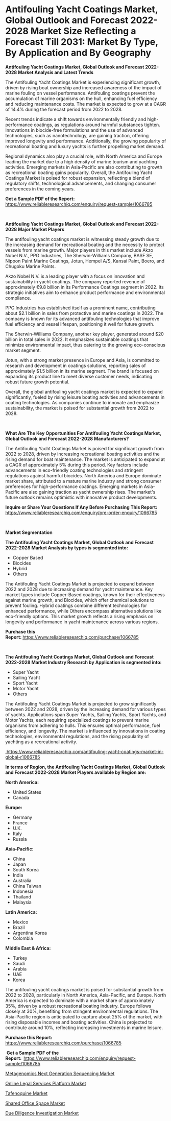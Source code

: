 <p><h1>Antifouling Yacht Coatings Market, Global Outlook and Forecast 2022-2028 Market Size Reflecting a Forecast Till 2031: Market By Type, By Application and By Geography</h1></p><p><strong>Antifouling Yacht Coatings Market, Global Outlook and Forecast 2022-2028 Market Analysis and Latest Trends</strong></p>
<p><p>The Antifouling Yacht Coatings Market is experiencing significant growth, driven by rising boat ownership and increased awareness of the impact of marine fouling on vessel performance. Antifouling coatings prevent the accumulation of marine organisms on the hull, enhancing fuel efficiency and reducing maintenance costs. The market is expected to grow at a CAGR of 14.4% during the forecast period from 2022 to 2028.</p><p>Recent trends indicate a shift towards environmentally friendly and high-performance coatings, as regulations around harmful substances tighten. Innovations in biocide-free formulations and the use of advanced technologies, such as nanotechnology, are gaining traction, offering improved longevity and performance. Additionally, the growing popularity of recreational boating and luxury yachts is further propelling market demand.</p><p>Regional dynamics also play a crucial role, with North America and Europe leading the market due to a high density of marine tourism and yachting activities. Emerging markets in Asia-Pacific are also contributing to growth as recreational boating gains popularity. Overall, the Antifouling Yacht Coatings Market is poised for robust expansion, reflecting a blend of regulatory shifts, technological advancements, and changing consumer preferences in the coming years.</p></p>
<p><strong>Get a Sample PDF of the Report:&nbsp;</strong> <a href="https://www.reliableresearchiq.com/enquiry/request-sample/1066785">https://www.reliableresearchiq.com/enquiry/request-sample/1066785</a></p>
<p>&nbsp;</p>
<p><strong>Antifouling Yacht Coatings Market, Global Outlook and Forecast 2022-2028 Major Market Players</strong></p>
<p><p>The antifouling yacht coatings market is witnessing steady growth due to the increasing demand for recreational boating and the necessity to protect vessels from marine growth. Major players in this market include Akzo Nobel N.V., PPG Industries, The Sherwin-Williams Company, BASF SE, Nippon Paint Marine Coatings, Jotun, Hempel A/S, Kansai Paint, Boero, and Chugoku Marine Paints.</p><p>Akzo Nobel N.V. is a leading player with a focus on innovation and sustainability in yacht coatings. The company reported revenue of approximately €9.8 billion in its Performance Coatings segment in 2022. Its strategic initiatives aim to enhance product performance and environmental compliance.</p><p>PPG Industries has established itself as a prominent name, contributing about $2.1 billion in sales from protective and marine coatings in 2022. The company is known for its advanced antifouling technologies that improve fuel efficiency and vessel lifespan, positioning it well for future growth.</p><p>The Sherwin-Williams Company, another key player, generated around $20 billion in total sales in 2022. It emphasizes sustainable coatings that minimize environmental impact, thus catering to the growing eco-conscious market segment.</p><p>Jotun, with a strong market presence in Europe and Asia, is committed to research and development in coatings solutions, reporting sales of approximately $1.5 billion in its marine segment. The brand is focused on expanding its product line to meet diverse customer needs, indicating robust future growth potential.</p><p>Overall, the global antifouling yacht coatings market is expected to expand significantly, fueled by rising leisure boating activities and advancements in coating technologies. As companies continue to innovate and emphasize sustainability, the market is poised for substantial growth from 2022 to 2028.</p></p>
<p>&nbsp;</p>
<p><strong>What Are The Key Opportunities For Antifouling Yacht Coatings Market, Global Outlook and Forecast 2022-2028 Manufacturers?</strong></p>
<p><p>The Antifouling Yacht Coatings Market is poised for significant growth from 2022 to 2028, driven by increasing recreational boating activities and the rising demand for boat maintenance. The market is anticipated to expand at a CAGR of approximately 5% during this period. Key factors include advancements in eco-friendly coating technologies and stringent regulations against harmful biocides. North America and Europe dominate market share, attributed to a mature marine industry and strong consumer preferences for high-performance coatings. Emerging markets in Asia-Pacific are also gaining traction as yacht ownership rises. The market's future outlook remains optimistic with innovative product developments.</p></p>
<p><strong>Inquire or Share Your Questions If Any Before Purchasing This Report:</strong> <a href="https://www.reliableresearchiq.com/enquiry/pre-order-enquiry/1066785">https://www.reliableresearchiq.com/enquiry/pre-order-enquiry/1066785</a></p>
<p>&nbsp;</p>
<p><strong>Market Segmentation</strong></p>
<p><strong>The Antifouling Yacht Coatings Market, Global Outlook and Forecast 2022-2028 Market Analysis by types is segmented into:</strong></p>
<p><ul><li>Copper Based</li><li>Biocides</li><li>Hybrid</li><li>Others</li></ul></p>
<p><p>The Antifouling Yacht Coatings Market is projected to expand between 2022 and 2028 due to increasing demand for yacht maintenance. Key market types include Copper-Based coatings, known for their effectiveness against marine growth, and Biocides, which offer chemical solutions to prevent fouling. Hybrid coatings combine different technologies for enhanced performance, while Others encompass alternative solutions like eco-friendly options. This market growth reflects a rising emphasis on longevity and performance in yacht maintenance across various regions.</p></p>
<p><strong>Purchase this Report:&nbsp;</strong><a href="https://www.reliableresearchiq.com/purchase/1066785">https://www.reliableresearchiq.com/purchase/1066785</a></p>
<p>&nbsp;</p>
<p><strong>The Antifouling Yacht Coatings Market, Global Outlook and Forecast 2022-2028 Market Industry Research by Application is segmented into:</strong></p>
<p><ul><li>Super Yacht</li><li>Sailing Yacht</li><li>Sport Yacht</li><li>Motor Yacht</li><li>Others</li></ul></p>
<p><p>The Antifouling Yacht Coatings Market is projected to grow significantly between 2022 and 2028, driven by the increasing demand for various types of yachts. Applications span Super Yachts, Sailing Yachts, Sport Yachts, and Motor Yachts, each requiring specialized coatings to prevent marine organisms from adhering to hulls. This ensures optimal performance, fuel efficiency, and longevity. The market is influenced by innovations in coating technologies, environmental regulations, and the rising popularity of yachting as a recreational activity.</p></p>
<p><a href="https://www.reliableresearchiq.com/antifouling-yacht-coatings-market-in-global-r1066785">&nbsp;https://www.reliableresearchiq.com/antifouling-yacht-coatings-market-in-global-r1066785</a></p>
<p><strong>In terms of Region, the Antifouling Yacht Coatings Market, Global Outlook and Forecast 2022-2028 Market Players available by Region are:</strong></p>
<p>
    <p> <strong> North America: </strong>
        <ul>
            <li>United States</li>
            <li>Canada</li>
        </ul>
        </p> 
    <p> <strong> Europe: </strong>
        <ul>
            <li>Germany</li>
            <li>France</li>
            <li>U.K.</li>
            <li>Italy</li>
            <li>Russia</li>
        </ul>
        </p> 
    <p> <strong> Asia-Pacific: </strong>
        <ul>
            <li>China</li>
            <li>Japan</li>
            <li>South Korea</li>
            <li>India</li>
            <li>Australia</li>
            <li>China Taiwan</li>
            <li>Indonesia</li>
            <li>Thailand</li>
            <li>Malaysia</li>
        </ul>
        </p> 
    <p> <strong> Latin America: </strong>
        <ul>
            <li>Mexico</li>
            <li>Brazil</li>
            <li>Argentina Korea</li>
            <li>Colombia</li>
        </ul>
        </p> 
    <p> <strong> Middle East & Africa: </strong>
        <ul>
            <li>Turkey</li>
            <li>Saudi</li>
            <li>Arabia</li>
            <li>UAE</li>
            <li>Korea</li>
        </ul>
    </p>
    </p>
<p><p>The antifouling yacht coatings market is poised for substantial growth from 2022 to 2028, particularly in North America, Asia-Pacific, and Europe. North America is expected to dominate with a market share of approximately 35%, driven by a robust recreational boating industry. Europe follows closely at 30%, benefiting from stringent environmental regulations. The Asia-Pacific region is anticipated to capture about 25% of the market, with rising disposable incomes and boating activities. China is projected to contribute around 10%, reflecting increasing investments in marine leisure.</p></p>
<p><strong>Purchase this Report: </strong><a href="https://www.reliableresearchiq.com/purchase/1066785">https://www.reliableresearchiq.com/purchase/1066785</a></p>
<p>&nbsp;<strong>Get a Sample PDF of the Report:&nbsp;&nbsp;</strong><a href="https://www.reliableresearchiq.com/enquiry/request-sample/1066785">https://www.reliableresearchiq.com/enquiry/request-sample/1066785</a></p>
<p><strong></strong></p>
<p><p><a href="https://www.linkedin.com/pulse/metagenomics-next-generation-sequencing-market-industry-5uncf?trackingId=%2Bow8QSGoQbmtg0kzes%2FORw%3D%3D">Metagenomics Next Generation Sequencing Market</a></p><p><a href="https://www.linkedin.com/pulse/global-online-legal-services-platform-market-opportunities-forecast-acbcf?trackingId=QWdcIx3XQf%2BB0j5eKIbj%2Fw%3D%3D">Online Legal Services Platform Market</a></p><p><a href="https://www.linkedin.com/pulse/global-tafenoquine-market-size-share-analysis-product-hfphe?trackingId=KGHLIxFbRAy0cVjPrYYySQ%3D%3D">Tafenoquine Market</a></p><p><a href="https://www.linkedin.com/pulse/shared-office-space-market-forecasts-trends-impact-analysis-keulf?trackingId=hqwxNFtkTeOWY3tDggJ80w%3D%3D">Shared Office Space Market</a></p><p><a href="https://www.linkedin.com/pulse/global-due-diligence-investigation-market-exploring-share-trends-betaf?trackingId=I0QG5FwbSiihfNDJ1iqQZw%3D%3D">Due Diligence Investigation Market</a></p></p>